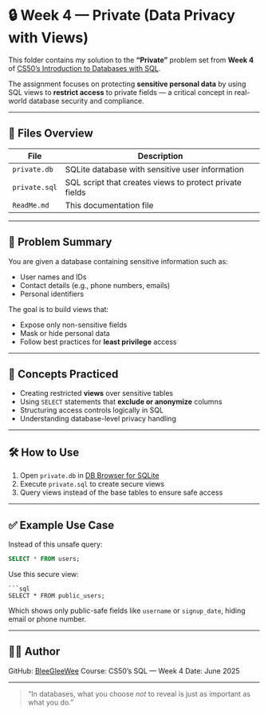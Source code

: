 
# 🔒 Week 4 — Private (Data Privacy with Views)

This folder contains my solution to the **“Private”** problem set from **Week 4** of [CS50’s Introduction to Databases with SQL](https://cs50.harvard.edu/sql/).

The assignment focuses on protecting **sensitive personal data** by using SQL views to **restrict access** to private fields — a critical concept in real-world database security and compliance.

---

## 📁 Files Overview

| File          | Description                                               |
|---------------|-----------------------------------------------------------|
| `private.db`  | SQLite database with sensitive user information           |
| `private.sql` | SQL script that creates views to protect private fields   |
| `ReadMe.md`   | This documentation file                                   |

---

## 🔐 Problem Summary

You are given a database containing sensitive information such as:

- User names and IDs  
- Contact details (e.g., phone numbers, emails)  
- Personal identifiers

The goal is to build views that:

- Expose only non-sensitive fields  
- Mask or hide personal data  
- Follow best practices for **least privilege** access

---

## 🧠 Concepts Practiced

- Creating restricted **views** over sensitive tables  
- Using `SELECT` statements that **exclude or anonymize** columns  
- Structuring access controls logically in SQL  
- Understanding database-level privacy handling  

---

## 🛠️ How to Use

1. Open `private.db` in [DB Browser for SQLite](https://sqlitebrowser.org/)
2. Execute `private.sql` to create secure views
3. Query views instead of the base tables to ensure safe access

---

## ✅ Example Use Case

Instead of this unsafe query:

```sql
SELECT * FROM users;
````

Use this secure view:
```
```sql
SELECT * FROM public_users;
```

Which shows only public-safe fields like `username` or `signup_date`, hiding email or phone number.

---

## 👩‍💻 Author

GitHub: [BleeGleeWee](https://github.com/BleeGleeWee)
Course: CS50’s SQL — Week 4
Date: June 2025

---

> “In databases, what you choose *not* to reveal is just as important as what you do.”

